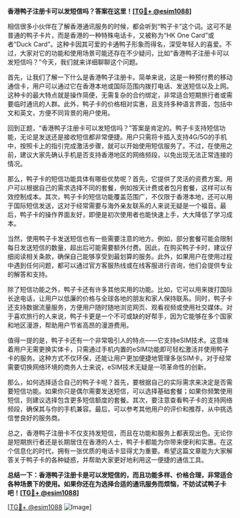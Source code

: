 **香港鸭子注册卡可以发短信吗？答案在这里！[[TG💪+ @esim1088](https://t.me/s/esim1088)]**

相信很多小伙伴在了解香港通讯服务的时候，都会听到“鸭子卡”这个词。这可不是普通的鸭子卡片，而是香港的一种特殊电话卡，又被称为“HK One Card”或者“Duck Card”。这种卡因其可爱的卡通鸭子形象而得名，深受年轻人的喜爱。不过，大家对它的功能和使用场景可能还存在不少疑问，比如“香港鸭子注册卡可以发短信吗？”今天，我们就来详细聊聊这个问题。

首先，让我们了解一下什么是香港鸭子注册卡。简单来说，这是一种预付费的移动通信卡，用户可以通过它在香港本地或国际范围内拨打电话、发送短信以及上网。这种卡的最大特点就是操作简便，无需复杂的合约绑定，非常适合短期旅行者或需要临时通讯的人群。此外，鸭子卡的价格相对实惠，且支持多种语言界面，包括中文和英文，方便不同背景的用户使用。

回到正题，“香港鸭子注册卡可以发短信吗？”答案是肯定的。鸭子卡支持短信功能，无论是发送还是接收短信都非常便捷。用户只需将卡插入支持4G/5G的手机中，按照卡上的指引完成激活步骤，就可以开始使用短信服务了。不过，在使用之前，建议大家先确认手机是否支持香港地区的网络频段，以免出现无法正常连接的情况。

那么，鸭子卡的短信功能具体有哪些优势呢？首先，它提供了灵活的资费方案。用户可以根据自己的需求选择不同的套餐，例如按天计费或者包月套餐，这样可以有效控制成本。其次，鸭子卡的短信功能覆盖范围广，不仅限于香港本地，还可以用于国际短信发送，这对于经常需要与海外亲友联系的人来说无疑是一个福音。最后，鸭子卡的操作界面友好，即便是初次使用者也能快速上手，大大降低了学习成本。

当然，使用鸭子卡发送短信也有一些需要注意的地方。例如，部分套餐可能会限制每日发送短信的数量，超出后可能需要额外付费。因此，在购买鸭子卡时，建议仔细阅读相关条款，确保自己能够享受到最划算的服务。此外，如果用户在使用过程中遇到任何问题，都可以通过官方客服热线或在线客服进行咨询，他们会提供专业的解答和支持。

除了短信功能之外，鸭子卡还有许多其他实用的功能。比如，它可以用来拨打国际长途电话，让用户以低廉的价格与全球各地的朋友和家人保持联系。同时，鸭子卡还支持数据流量服务，方便用户随时随地浏览网页、观看视频或使用社交媒体。对于喜欢旅行的人来说，鸭子卡更是一个不可或缺的好帮手，因为它能够在多个国家和地区漫游，帮助用户节省高昂的漫游费用。

值得一提的是，鸭子卡还有一个非常吸引人的特点——它支持eSIM技术。这意味着用户无需更换实体卡，只需通过手机内置的eSIM功能即可轻松激活并使用鸭子卡的服务。这种方式不仅环保，还能让用户更加便捷地管理多张SIM卡。对于经常需要切换网络环境的商务人士来说，eSIM技术无疑是一项革命性的创新。

那么，如何选择适合自己的鸭子卡呢？首先，要根据自己的实际需求来决定是否需要短信功能。如果你只是偶尔需要发送短信，可以选择基础套餐；如果你频繁使用短信，则建议选择包含更多短信额度的套餐。其次，要注意查看鸭子卡的支持网络频段，确保其与你的手机兼容。最后，可以参考其他用户的评价和推荐，从中挑选信誉良好的服务商。

总之，香港鸭子注册卡不仅支持发短信，而且在功能和服务上都表现出色。无论你是短期旅行者还是长期居住在香港的人士，鸭子卡都能为你带来便利和实惠。在这个信息化的时代，拥有一张优质的电话卡显得尤为重要。希望这篇文章能为大家解答关于鸭子卡的各种疑惑，并帮助大家更好地利用这一便捷的通信工具。

**总结一下：香港鸭子注册卡是可以发短信的，而且功能多样、价格合理，非常适合各种场景下的使用。如果你还在为选择合适的通讯服务而烦恼，不妨试试鸭子卡吧！[[TG💪+ @esim1088](https://t.me/s/esim1088)]**

[[TG💪+ @esim1088](https://t.me/s/esim1088) ![Image](https://i.postimg.cc/4NQfJmqS/Snipaste-2025-05-13-00-14-12.png)]